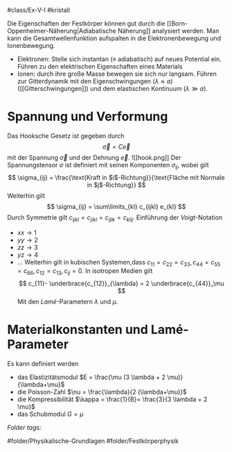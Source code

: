 #class/Ex-V-I #kristall 

Die Eigenschaften der Festkörper können gut durch die [[Born-Oppenheimer-Näherung|Adiabatische Näherung]] analysiert werden. Man kann die Gesamtwellenfunktion aufspalten in die Elektronenbewegung und Ionenbewegung.
- Elektronen: Stelle sich instantan ($\equiv$ adiabatisch) auf neues Potential ein. Führen zu den elektrischen Eigenschaften eines Materials
- Ionen: durch ihre große Masse bewegen sie sich nur langsam. Führen zur Gitterdynamik mit den Eigenschwingungen ($\lambda \approx a$) ([[Gitterschwingungen]]) und dem elastischen Kontinuum ($\lambda \gg a$).

# Spannung und Verformung

Das Hooksche Gesetz ist gegeben durch
$$
\vec \sigma = C \vec e
$$
mit der Spannung $\vec \sigma$ und der Dehnung $\vec e$. 
![[hook.png]]
Der Spannungstensor $\sigma$ ist definiert mit seinen Komponenten $\sigma_{ij}$, wobei gilt
$$
\sigma_{ij} = \frac{\text{Kraft in $i$-Richtung}}{\text{Fläche mit Normale in $j$-Richtung}}  
$$
Weiterhin gilt
$$
\sigma_{ij} = \sum\limits_{kl} c_{ijkl} e_{kl}
$$
Durch Symmetrie gilt $c_{ijkl} = c_{jikl} = c_{ijlk} = c_{klij}$. Einführung der *Voigt*-Notation
- $xx \to 1$
- $yy \to 2$
- $zz \to 3$
- $yz \to 4$
- ...
Weiterhin gilt in kubischen Systemen,dass $c_{11}= c_{22}= c_{33}, c_{44}= c_{55}= c_{66}, c_{12}= c_{13}, c_{ij}=0$.
In isotropen Medien gilt
$$
c_{11}- \underbrace{c_{12}}_{\lambda} = 2 \underbrace{c_{44}}_\mu
$$
Mit den *Lamé*-Parametern $\lambda$ und $\mu$.

# Materialkonstanten und Lamé-Parameter
Es kann definiert werden
- das Elastizitätsmodul $E = \frac{\mu (3 \lambda + 2 \mu)}{\lambda+\mu}$ 
- die Poisson-Zahl $\nu = \frac{\lambda}{2 (\lambda+\mu)}$
- die Kompressibilität $\kappa = \frac{1}{B}= \frac{3}{3 \lambda + 2 \mu}$
- das Schubmodul $G = \mu$

 *Folder tags:*

#folder/Physikalische-Grundlagen #folder/Festkörperphysik